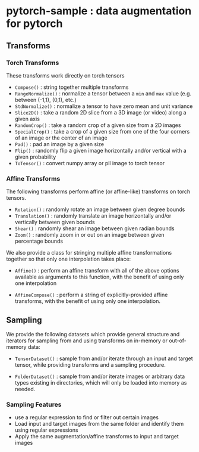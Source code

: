 # pytorch-sample : data augmentation for pytorch

## Transforms

### Torch Transforms
These transforms work directly on torch tensors

- `Compose()` : string together multiple transforms
- `RangeNormalize()` : normalize a tensor between a `min` and `max` value (e.g. between (-1,1), (0,1), etc.)
- `StdNormalize()` : normalize a tensor to have zero mean and unit variance
- `Slice2D()` : take a random 2D slice from a 3D image (or video) along a given axis
- `RandomCrop()` : take a random crop of a given size from a 2D images
- `SpecialCrop()` : take a crop of a given size from one of the four corners of an image or the center of an image
- `Pad()` : pad an image by a given size
- `Flip()` : randomly flip a given image horizontally and/or vertical with a given probability
- `ToTensor()` : convert numpy array or pil image to torch tensor

### Affine Transforms
The following transforms perform affine (or affine-like) transforms on torch tensors. 

- `Rotation()` : randomly rotate an image between given degree bounds
- `Translation()` : randomly translate an image horizontally and/or vertically between given bounds
- `Shear()` : randomly shear an image between given radian bounds
- `Zoom()` : randomly zoom in or out on an image between given percentage bounds

We also provide a class for stringing multiple affine transformations together so that only one interpolation takes place:

- `Affine()` : perform an affine transform with all of the above options available as arguments to this function, with the benefit of using only one interpolation

- `AffineCompose()` : perform a string of explicitly-provided affine transforms, with the benefit of using only one interpolation.

## Sampling
We provide the following datasets which provide general structure and iterators for sampling from and using transforms on in-memory or out-of-memory data:

- `TensorDataset()` : sample from and/or iterate through an input and target tensor, while providing transforms and a sampling procedure.

- `FolderDataset()` : sample from and/or iterate images or arbitrary data types existing in directories, which will only be loaded into memory as needed.

### Sampling Features
- use a regular expression to find or filter out certain images
- Load input and target images from the same folder and identify them using regular expressions
- Apply the same augmentation/affine transforms to input and target images